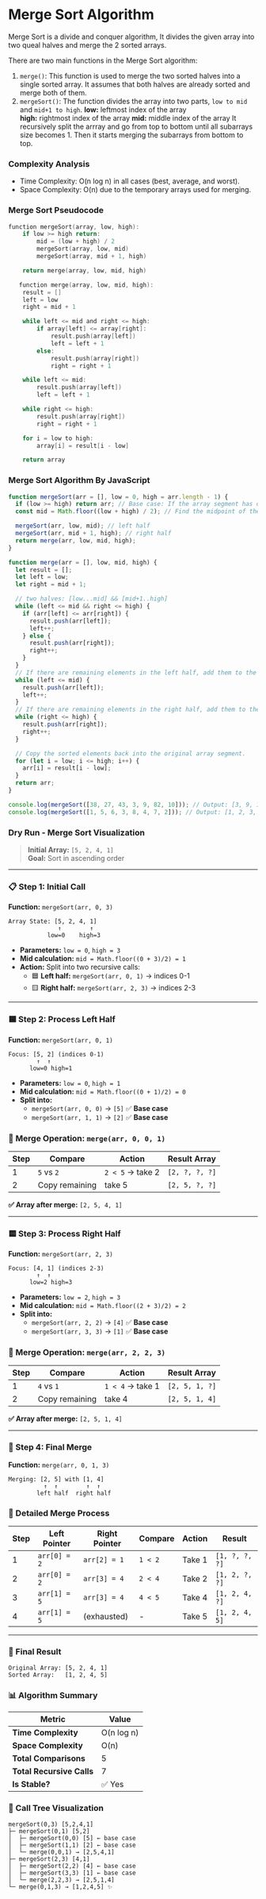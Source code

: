 # Merge Sort Algorithm

Merge Sort is a divide and conquer algorithm, It divides the given array into two queal halves and merge the 2 sorted arrays.

There are two main functions in the Merge Sort algorithm:

1. `merge()`: This function is used to merge the two sorted halves into a single sorted array. It assumes that both halves are already sorted and merge both of them.
2. `mergeSort()`: The function divides the array into two parts, `low to mid` and `mid+1 to high`.
   **low:** leftmost index of the array  
    **high:** rightmost index of the array
   **mid:** middle index of the array
   It recursively split the arrray and go from top to bottom until all subarrays size becomes 1. Then it starts merging the subarrays from bottom to top.

### Complexity Analysis

- Time Complexity: O(n log n) in all cases (best, average, and worst).
- Space Complexity: O(n) due to the temporary arrays used for merging.

### Merge Sort Pseudocode

```c
function mergeSort(array, low, high):
    if low >= high return:
        mid = (low + high) / 2
        mergeSort(array, low, mid)
        mergeSort(array, mid + 1, high)

    return merge(array, low, mid, high)
```

```c
   function merge(array, low, mid, high):
    result = []
    left = low
    right = mid + 1

    while left <= mid and right <= high:
        if array[left] <= array[right]:
            result.push(array[left])
            left = left + 1
        else:
            result.push(array[right])
            right = right + 1

    while left <= mid:
        result.push(array[left])
        left = left + 1

    while right <= high:
        result.push(array[right])
        right = right + 1

    for i = low to high:
        array[i] = result[i - low]

    return array

```

### Merge Sort Algorithm By JavaScript

```javascript
function mergeSort(arr = [], low = 0, high = arr.length - 1) {
  if (low >= high) return arr; // Base case: If the array segment has one or no elements, it's already sorted.
  const mid = Math.floor((low + high) / 2); // Find the midpoint of the array segment.

  mergeSort(arr, low, mid); // left half
  mergeSort(arr, mid + 1, high); // right half
  return merge(arr, low, mid, high);
}

function merge(arr = [], low, mid, high) {
  let result = [];
  let left = low;
  let right = mid + 1;

  // two halves: [low...mid] && [mid+1..high]
  while (left <= mid && right <= high) {
    if (arr[left] <= arr[right]) {
      result.push(arr[left]);
      left++;
    } else {
      result.push(arr[right]);
      right++;
    }
  }
  // If there are remaining elements in the left half, add them to the result.
  while (left <= mid) {
    result.push(arr[left]);
    left++;
  }
  // If there are remaining elements in the right half, add them to the result.
  while (right <= high) {
    result.push(arr[right]);
    right++;
  }

  // Copy the sorted elements back into the original array segment.
  for (let i = low; i <= high; i++) {
    arr[i] = result[i - low];
  }
  return arr;
}

console.log(mergeSort([38, 27, 43, 3, 9, 82, 10])); // Output: [3, 9, 10, 27, 38, 43, 82]
console.log(mergeSort([1, 5, 6, 3, 8, 4, 7, 2])); // Output: [1, 2, 3, 4, 5, 6, 7, 8]
```

### Dry Run - Merge Sort Visualization

> **Initial Array:** `[5, 2, 4, 1]`  
> **Goal:** Sort in ascending order

---

### 📋 Step 1: Initial Call

**Function:** `mergeSort(arr, 0, 3)`

```
Array State: [5, 2, 4, 1]
              ↑        ↑
           low=0    high=3
```

- **Parameters:** `low = 0`, `high = 3`
- **Mid calculation:** `mid = Math.floor((0 + 3)/2) = 1`
- **Action:** Split into two recursive calls:
  - 🟦 **Left half:** `mergeSort(arr, 0, 1)` → indices 0-1
  - 🟨 **Right half:** `mergeSort(arr, 2, 3)` → indices 2-3

---

### 🟦 Step 2: Process Left Half

**Function:** `mergeSort(arr, 0, 1)`

```
Focus: [5, 2] (indices 0-1)
        ↑  ↑
      low=0 high=1
```

- **Parameters:** `low = 0`, `high = 1`
- **Mid calculation:** `mid = Math.floor((0 + 1)/2) = 0`
- **Split into:**
  - `mergeSort(arr, 0, 0)` → `[5]` ✅ **Base case**
  - `mergeSort(arr, 1, 1)` → `[2]` ✅ **Base case**

### 🔄 Merge Operation: `merge(arr, 0, 0, 1)`

| Step | Compare        | Action           | Result Array   |
| ---- | -------------- | ---------------- | -------------- |
| 1    | `5` vs `2`     | `2 < 5` → take 2 | `[2, ?, ?, ?]` |
| 2    | Copy remaining | take 5           | `[2, 5, ?, ?]` |

**✅ Array after merge:** `[2, 5, 4, 1]`

---

### 🟨 Step 3: Process Right Half

**Function:** `mergeSort(arr, 2, 3)`

```
Focus: [4, 1] (indices 2-3)
        ↑  ↑
      low=2 high=3
```

- **Parameters:** `low = 2`, `high = 3`
- **Mid calculation:** `mid = Math.floor((2 + 3)/2) = 2`
- **Split into:**
  - `mergeSort(arr, 2, 2)` → `[4]` ✅ **Base case**
  - `mergeSort(arr, 3, 3)` → `[1]` ✅ **Base case**

### 🔄 Merge Operation: `merge(arr, 2, 2, 3)`

| Step | Compare        | Action           | Result Array   |
| ---- | -------------- | ---------------- | -------------- |
| 1    | `4` vs `1`     | `1 < 4` → take 1 | `[2, 5, 1, ?]` |
| 2    | Copy remaining | take 4           | `[2, 5, 1, 4]` |

**✅ Array after merge:** `[2, 5, 1, 4]`

---

### 🎯 Step 4: Final Merge

**Function:** `merge(arr, 0, 1, 3)`

```
Merging: [2, 5] with [1, 4]
          ↑  ↑        ↑  ↑
        left half  right half
```

### 🔄 Detailed Merge Process

| Step | Left Pointer | Right Pointer | Compare | Action | Result         |
| ---- | ------------ | ------------- | ------- | ------ | -------------- |
| 1    | `arr[0] = 2` | `arr[2] = 1`  | `1 < 2` | Take 1 | `[1, ?, ?, ?]` |
| 2    | `arr[0] = 2` | `arr[3] = 4`  | `2 < 4` | Take 2 | `[1, 2, ?, ?]` |
| 3    | `arr[1] = 5` | `arr[3] = 4`  | `4 < 5` | Take 4 | `[1, 2, 4, ?]` |
| 4    | `arr[1] = 5` | (exhausted)   | -       | Take 5 | `[1, 2, 4, 5]` |

---

### 🎉 Final Result

```
Original Array: [5, 2, 4, 1]
Sorted Array:   [1, 2, 4, 5]
```

### 📊 Algorithm Summary

| Metric                    | Value      |
| ------------------------- | ---------- |
| **Time Complexity**       | O(n log n) |
| **Space Complexity**      | O(n)       |
| **Total Comparisons**     | 5          |
| **Total Recursive Calls** | 7          |
| **Is Stable?**            | ✅ Yes     |

### 🌳 Call Tree Visualization

```
mergeSort(0,3) [5,2,4,1]
├─ mergeSort(0,1) [5,2]
│  ├─ mergeSort(0,0) [5] ← base case
│  ├─ mergeSort(1,1) [2] ← base case
│  └─ merge(0,0,1) → [2,5,4,1]
├─ mergeSort(2,3) [4,1]
│  ├─ mergeSort(2,2) [4] ← base case
│  ├─ mergeSort(3,3) [1] ← base case
│  └─ merge(2,2,3) → [2,5,1,4]
└─ merge(0,1,3) → [1,2,4,5] ✨
```
